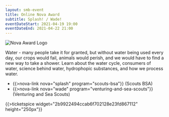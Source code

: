 ```yaml
---
layout: smb-event
title: Online Nova Award
subtitle: Splash! / Wade!
eventDateStart: 2021-04-19 19:00
eventDateEnd: 2021-04-22 21:00
---
```


<div class="W(35%)--_s W(70%)--s M(a)">
<img src="{{@root.rootPath}}nova-lab/images/nova-patch.jpg" alt="Nova Award Logo" class="W(100%)" />
</div>

Water - many people take it for granted, but without water being used every day, our crops would fail, animals would perish, and we would have to find a new way to take a shower. Learn about the water cycle, consumers of water, science behind water, hydrophopic substances, and how we process water.

* {{>nova-link nova="splash" program="scouts-bsa"}} (Scouts BSA)
* {{>nova-link nova="wade" program="venturing-and-sea-scouts"}} (Venturing and Sea Scouts)

{{>ticketspice widget="2b9922494ccab6f702128e23fd867112" height="250px"}}
